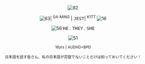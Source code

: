 
<p align="center"><img src="https://i.postimg.cc/k4KnwBkW/IMG_1689.gif" alt="82"/></p>
<p align="center"> <img src="https://i.postimg.cc/pL8s89jB/C3673471-92-EA-4-DF3-A90-F-EC235-E42-E601.gif" alt="63"/>| <sup>GA-MING</sup> | <samp>JEST</samp>| <sup> K1TT </sup> <img src="https://i.postimg.cc/c4TxWHCX/680-FFCD9-09-A7-4-C5-B-B3-DA-2-E0359459-E78.gif" alt="16"/></p>
<p align="center"> <img src="https://i.postimg.cc/W4ZcdbpR/853-A30-C5-8-E71-46-E3-8612-AF88-C73224-EA.gif" alt="56"/>
<kbd>HE</kbd> . <kbd>THEY</kbd> . <kbd>SHE</kbd></p><p align="center"> <img src="https://i.postimg.cc/vZ996bLq/F70-F167-C-D232-48-F0-BA26-83-B64-FF99933.gif" alt="51"/></p> <p align="center"><sub>16yrs | AUDHD+BPD</p>
<p align="center"> <sub> 日本語を話す皆さん、私の日本語が完璧でないことだけは知っておいてください！</sub>
